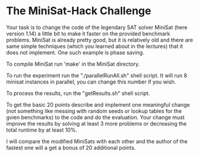 # The MiniSat-Hack Challenge

Your task is to change the code of the legendary SAT solver MiniSat (here version 1.14) a little bit to make it faster on the provided benchmark problems.
MiniSat is already pretty good, but it is relatively old and there are same simple techniques (which you learned about in the lectures) that it does not implement. One such example is phase saving.

To compile MiniSat run 'make' in the MiniSat directory. 

To run the experiment run the "./parallelRunAll.sh" shell script. It will run 8 minisat instances in parallel, you can change this number if you wish.

To process the results, run the "getResults.sh" shell script.

To get the basic 20 points describe and implement one meaningful change (not something like messing with random seeds or lookup tables for the gvien benchmarks) to the code and do the evaluation. Your change must improve the results by solving at least 3 more problems or decreasing the total runtime by at least 10%.

I will compare the modified MiniSats with each other and the author of the fastest one will a get a bonus of 20 additional points.
